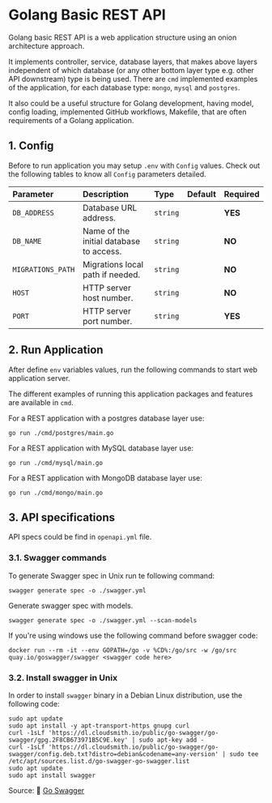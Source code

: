 # Golang Basic REST API

Golang basic REST API is a web application structure using an onion architecture approach.

It implements controller, service, database layers, that makes above layers independent of which database (or any other
bottom layer type e.g. other API downstream) type is being used.
There are ``cmd`` implemented examples of the application, for each database type: ``mongo``, ``mysql`` and ``postgres``.

It also could be a useful structure for Golang development, having model, config loading, implemented GitHub workflows,
Makefile, that are often requirements of a Golang application.

## 1. Config

Before to run application you may setup ``.env`` with ``Config`` values.
Check out the following tables to know all ``Config`` parameters detailed.

| Parameter | Description | Type | Default | Required |
|:---|:---|:---|:---|:---|
| ``DB_ADDRESS`` | Database URL address. | `string`  | ` ` | **YES** |
| ``DB_NAME`` | Name of the initial database to access. | `string`  | ` ` | **NO** |
| ``MIGRATIONS_PATH`` | Migrations local path if needed. | `string`  | ` ` | **NO** |
| ``HOST`` | HTTP server host number. | `string` | ` ` | **NO** |
| ``PORT`` | HTTP server port number. | `string` | ` ` | **YES** |

## 2. Run Application

After define ``env`` variables values, run the following commands to start web application server.

The different examples of running this application packages and features are available in ``cmd``.

For a REST application with a postgres database layer use:

``
go run ./cmd/postgres/main.go
``

For a REST application with MySQL database layer use:

``
go run ./cmd/mysql/main.go
``

For a REST application with MongoDB database layer use:

``
go run ./cmd/mongo/main.go
``

## 3. API specifications

API specs could be find in ``openapi.yml`` file.

### 3.1. Swagger commands

To generate Swagger spec in Unix run te following command:

``swagger generate spec -o ./swagger.yml``

Generate swagger spec with models.

``swagger generate spec -o ./swagger.yml --scan-models``

If you're using windows use the following command before swagger code:

``docker run --rm -it --env GOPATH=/go -v %CD%:/go/src -w /go/src quay.io/goswagger/swagger <swagger code here>``


### 3.2. Install swagger in Unix

In order to install ``swagger`` binary in a Debian Linux distribution, use the following code:

```
sudo apt update
sudo apt install -y apt-transport-https gnupg curl
curl -1sLf 'https://dl.cloudsmith.io/public/go-swagger/go-swagger/gpg.2F8CB673971B5C9E.key' | sudo apt-key add -
curl -1sLf 'https://dl.cloudsmith.io/public/go-swagger/go-swagger/config.deb.txt?distro=debian&codename=any-version' | sudo tee /etc/apt/sources.list.d/go-swagger-go-swagger.list
sudo apt update 
sudo apt install swagger
```

Source: 🔗 [Go Swagger](https://goswagger.io/install.html)
